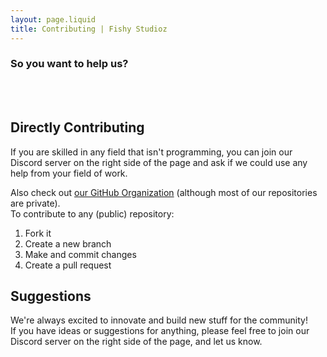 ```yaml
---
layout: page.liquid
title: Contributing | Fishy Studioz
---
```


### So you want to help us?

<br><br>
## Directly Contributing
If you are skilled in any field that isn't programming, you can join our Discord server on the right side of the page and ask if we could use any help from your field of work.<br>

Also check out [our GitHub Organization](https://github.com/fishy-studioz) (although most of our repositories are private).<br>
To contribute to any (public) repository:
1. Fork it
2. Create a new branch
3. Make and commit changes
4. Create a pull request

## Suggestions
We're always excited to innovate and build new stuff for the community!<br>
If you have ideas or suggestions for anything, please feel free to join our Discord server on the right side of the page, and let us know.